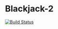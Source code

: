 # Blackjack-2

[![Build Status](https://travis-ci.org/cs361-W16/Blackjack-2.svg?branch=master)](https://travis-ci.org/cs361-W16/Blackjack-2)
